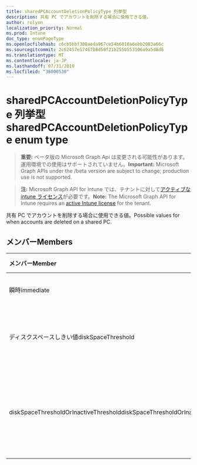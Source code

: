 ```yaml
---
title: sharedPCAccountDeletionPolicyType 列挙型
description: 共有 PC でアカウントを削除する場合に使用できる値。
author: rolyon
localization_priority: Normal
ms.prod: Intune
doc_type: enumPageType
ms.openlocfilehash: c6cb5bbf308aeda967ce54b6016a6ebb2083a66c
ms.sourcegitcommit: 2c62457e57467b8d50f21b255b553106a9a5d8d6
ms.translationtype: MT
ms.contentlocale: ja-JP
ms.lasthandoff: 07/31/2019
ms.locfileid: "36000530"
---
```

# <a name="sharedpcaccountdeletionpolicytype-enum-type"></a><span data-ttu-id="6b9b6-103">sharedPCAccountDeletionPolicyType 列挙型</span><span class="sxs-lookup"><span data-stu-id="6b9b6-103">sharedPCAccountDeletionPolicyType enum type</span></span>

> <span data-ttu-id="6b9b6-104">**重要:** ベータ版の Microsoft Graph Api は変更される可能性があります。運用環境での使用はサポートされていません。</span><span class="sxs-lookup"><span data-stu-id="6b9b6-104">**Important:** Microsoft Graph APIs under the /beta version are subject to change; production use is not supported.</span></span>

> <span data-ttu-id="6b9b6-105">**注:** Microsoft Graph API for Intune では、テナントに対して[アクティブな intune ライセンス](https://go.microsoft.com/fwlink/?linkid=839381)が必要です。</span><span class="sxs-lookup"><span data-stu-id="6b9b6-105">**Note:** The Microsoft Graph API for Intune requires an [active Intune license](https://go.microsoft.com/fwlink/?linkid=839381) for the tenant.</span></span>

<span data-ttu-id="6b9b6-106">共有 PC でアカウントを削除する場合に使用できる値。</span><span class="sxs-lookup"><span data-stu-id="6b9b6-106">Possible values for when accounts are deleted on a shared PC.</span></span>

## <a name="members"></a><span data-ttu-id="6b9b6-107">メンバー</span><span class="sxs-lookup"><span data-stu-id="6b9b6-107">Members</span></span>
|<span data-ttu-id="6b9b6-108">メンバー</span><span class="sxs-lookup"><span data-stu-id="6b9b6-108">Member</span></span>|<span data-ttu-id="6b9b6-109">値</span><span class="sxs-lookup"><span data-stu-id="6b9b6-109">Value</span></span>|<span data-ttu-id="6b9b6-110">説明</span><span class="sxs-lookup"><span data-stu-id="6b9b6-110">Description</span></span>|
|:---|:---|:---|
|<span data-ttu-id="6b9b6-111">瞬時</span><span class="sxs-lookup"><span data-stu-id="6b9b6-111">immediate</span></span>|<span data-ttu-id="6b9b6-112">.0</span><span class="sxs-lookup"><span data-stu-id="6b9b6-112">0</span></span>|<span data-ttu-id="6b9b6-113">すぐに削除します。</span><span class="sxs-lookup"><span data-stu-id="6b9b6-113">Delete immediately.</span></span>|
|<span data-ttu-id="6b9b6-114">ディスクスペースしきい値</span><span class="sxs-lookup"><span data-stu-id="6b9b6-114">diskSpaceThreshold</span></span>|<span data-ttu-id="6b9b6-115">1-d</span><span class="sxs-lookup"><span data-stu-id="6b9b6-115">1</span></span>|<span data-ttu-id="6b9b6-116">ディスク容量のしきい値で削除します。</span><span class="sxs-lookup"><span data-stu-id="6b9b6-116">Delete at disk space threshold.</span></span>|
|<span data-ttu-id="6b9b6-117">diskSpaceThresholdOrInactiveThreshold</span><span class="sxs-lookup"><span data-stu-id="6b9b6-117">diskSpaceThresholdOrInactiveThreshold</span></span>|<span data-ttu-id="6b9b6-118">pbm-2</span><span class="sxs-lookup"><span data-stu-id="6b9b6-118">2</span></span>|<span data-ttu-id="6b9b6-119">ディスク容量のしきい値または非アクティブなしきい値での削除。</span><span class="sxs-lookup"><span data-stu-id="6b9b6-119">Delete at disk space threshold or inactive threshold.</span></span>|





